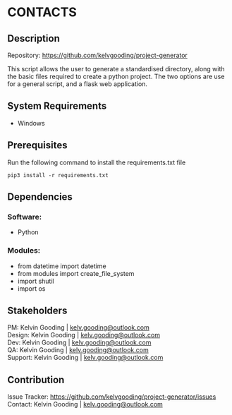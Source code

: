 # CONTACTS

## Description

Repository: https://github.com/kelvgooding/project-generator

This script allows the user to generate a standardised directory, along with the basic files required to create a python project. The two options are use for a general script, and a flask web application.

## System Requirements

- Windows

## Prerequisites

Run the following command to install the requirements.txt file

```
pip3 install -r requirements.txt
```

## Dependencies

### Software:

- Python

### Modules:

- from datetime import datetime
- from modules import create_file_system
- import shutil
- import os

## Stakeholders

PM: Kelvin Gooding | kelv.gooding@outlook.com<br>
Design: Kelvin Gooding | kelv.gooding@outlook.com<br>
Dev: Kelvin Gooding | kelv.gooding@outlook.com<br>
QA: Kelvin Gooding | kelv.gooding@outlook.com<br>
Support: Kelvin Gooding | kelv.gooding@outlook.com

## Contribution

Issue Tracker: https://github.com/kelvgooding/project-generator/issues<br>
Contact: Kelvin Gooding | kelv.gooding@outlook.com
